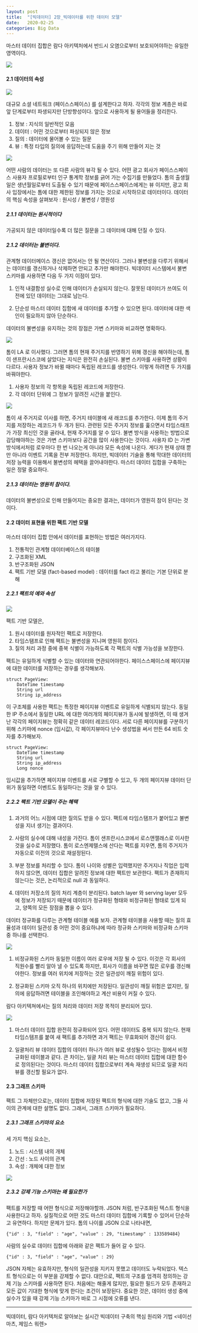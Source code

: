 ```yaml
---
layout: post
title:  "[빅데이터] 2장_빅데이터를 위한 데이터 모델"
date:   2020-02-25
categories: Big Data
---
```


마스터 데이터 집합은 람다 아키텍처에서 반드시 오염으로부터 보호되어야하는 유일한 영역이다.

![](/image/bigdata_c02_01.png)

#### 2.1 데이터의 속성

![](/image/bigdata_c02_02.png)

대규모 소셜 네트워크 (페이스스페이스) 를 설계한다고 하자. 각각의 정보 계층은 바로 앞 단계로부터 파생되지만 단방향성이다.
앞으로 사용하게 될 용어들을 정리한다.

1. 정보 : 지식의 일반적인 모음
2. 데이터 : 어떤 것으로부터 파싱되지 않은 정보
3. 질의 : 데이터에 물어볼 수 있는 질문
4. 뷰 :  특정 타입의 질의에 응답하는데 도움을 주기 위해 만들어 지는 것

![](/image/bigdata_c02_03.png)

어떤 사람의 데이터는 또 다른 사람의 뷰각 될 수 있다. 어떤 광고 회사가 페이스스페이스 사용자 프로필로부터 인구 통계학 정보를 긁어 가는 수집기를 만들었다. 톰의 출생월일은 생년월일로부터 도출될 수 있기 때문에 페이스스페이스에게는 뷰 이지만, 광고 회사 입장에서는 톰에 대한 제한된 정보를 가지는 것으로 시작하므로 데이터이다.
데이터의 핵심 속성을 살펴보자 : 원시성 / 불변성 / 영원성

##### 2.1.1 데이터는 원시적이다

가공되지 않은 데이터일수록 더 많은 질문을 그 데이터에 대해 던질 수 있다.

##### 2.1.2 데이터는 불변이다.

관계형 데이터메이스 갱신은 없어서는 안 될 연산이다. 그러나 불변성을 다루기 위해서는 데이터를 갱신하거나 삭제하면 안되고 추가만 해야한다. 빅데이터 시스템에서 불변 스키마를 사용하면 다음 두 가지 이점이 있다.

1. 인적 내결함성
   실수로 인해 데이터가 손실되지 않는다. 잘못된 데이터가 쓰여도 이전에 있던 데이터는 그대로 남는다.

2. 단순성
   마스터 데이터 집함에 새 데이터를 추가할 수 있으면 된다. 데이터에 대한 색인이 필요하지 않아 단순하다.

데이터의 불변성을 유지하는 것의 장점은 가변 스키마와 비교하면 명확하다.

![](/image/bigdata_c02_04.png)

톰이 LA 로 이사했다. 그러면 톰의 현재 주거지를 반영하기 위해 갱신을 해야하는데, 톰이 샌프란시스코에 살았다는 지식은 완전히 손실된다.
불변 스키마를 사용하면 상황이 다르다. 사용자 정보가 바뀔 때마다 독립된 레코드를 생성한다. 이렇게 하려면 두 가지를 바꿔야한다.

1. 사용자 정보의 각 항목을 독립된 레코드에 저장한다.
2. 각 데이터 단위에 그 정보가 알려진 시간을 붙인다.

![](/image/bigdata_c02_05.png)

톰이 새 주거지로 이사를 하면, 주거지 테이블에 새 래코드를 추가한다. 이제 톰의 주거지를 저장하는 레코드가 두 개가 된다. 관련된 모든 주거지 정보를 훑으면서 타임스태프가 가장 최신인 것을 골라내, 현재 주거지를 알 수 있다.
불변 방식을 사용하는 방법으로 감당해야하는 것은 가변 스키마보다 공간을 많이 사용한다는 것이다. 사용자 ID 는 가변 방식에서처럼 로우마다 한 번 나오는게 아니라 모든 속성에 나온다. 게다가 현재 상태 뿐만 아니라 이벤트 기록을 전부 저장한다.
하지만, 빅데이터 기술을 통해 막대한 데이터의 저장 능력을 이용해서 불변성의 헤택을 끌어내야한다. 마스터 데이터 집합을 구축하는 일은 정말 중요하다.

##### 2.1.3 데이터는 영원히 참이다.

데이터의 불변성으로 인해 만들어지는 중요한 결과는, 데이터가 영원히 참이 된다는 것이다.

#### 2.2 데이터 표현을 위한 팩트 기반 모델

마스터 데이터 집합 안에서 데이터를 표현하는 방법은 여러가지다. 

1. 전통적인 관계형 데이터베이스의 테이블
2. 구조화된 XML
3. 반구조화된 JSON
4. 팩트 기반 모델 (fact-based model) : 데이터를 fact 라고 불리는 기본 단위로 분해

##### 2.2.1 팩트의 예와 속성

![](/image/bigdata_c02_06.png)

팩트 기반 모델은,

1. 원시 데이터를 원자적인 팩트로 저장한다.
2. 타임스탬프로 인해 팩트는 불변성을 지니며 영원히 참이다.
3. 질의 처리 과정 중에 중복 식별이 가능하도록 각 팩트의 식별 가능성을 보장한다.

팩트는 유일하게 식별할 수 있는 데이터와 연관되어야한다. 페이스스페이스에 페이지뷰에 대한 데이터를 저장하는 경우를 생각해보자. 

```
struct PageView:
	DateTime timestamp
	String url
	String ip_address
```

이 구조체를 사용한 팩트는 특정한 페이지뷰 이벤트로 유일하게 식별되지 않는다. 동일한 IP 주소에서 동일한 URL 에 대한 여러개의 페이지뷰가 동시에 발생하면, 이 때 생겨난 각각의 페이지뷰는 정확히 같은 데이터 레코드이다.
서로 다른 페이지뷰를 구분하기 위해 스키마에 nonce (임시값), 각 페이지뷰마다 난수 생성법을 써서 만든 64 비트 숫자를 추가해보자.

```
struct PageView:
	DateTime timestamp
	String url
	String ip_address
	Long nonce
```

임시값을 추가하면 페이지뷰 이벤트를 서로 구별할 수 있고, 두 개의 페이지뷰 데이터 단위가 동일하면 이벤트도 동일하다는 것을 알 수 있다.

##### 2.2.2 팩트 기반 모델이 주는 혜택

1. 과거의 어느 시점에 대한 질의도 받을 수 있다.
   팩트에 타임스탬프가 붙어있고 불변성을 지녀 생기는 결과이다.

2. 사람의 실수에 대해 내성을 가진다.
   톰이 샌프란시스코에서 로스앤잴래스로 이사한 것을 실수로 저장했다. 톰이 로스엔제렐스에 산다는 팩트를 지우면, 톰의 주거지가 자동으로 이전의 것으로 재설정된다.

3. 부분 정보를 처리할 수 있다.
   톰이 나이와 성별은 입력했지만 주거지나 직업은 입력하지 않으면, 데이터 집합은 알려진 정보에 대한 팩트만 보관한다. 팩트가 존재하지 않는다는 것은, 논리적으로 null 과 동일하다. 

4. 데이터 저장소의 질의 처리 계층이 분리된다.
   batch layer 와 serving layer 모두에 정보가 저장되기 때문에 데이터가 정규화된 형태와 비정규화된 형태로 있게 되고, 양쪽의 모든 장점을 뽑을 수 있다.

데이터 정규화를 다루는 관계형 테이블 예를 보자. 관계형 테이블을 사용할 때는 질의 효율성과 데이터 일관성 중 어떤 것이 중요하냐에 따라 정규화 스키마와 비정규화 스키마 중 하나를 선택한다.

![](/image/bigdata_c02_07.png)

1. 비정규화된 스키마
   동일한 이름이 여러 로우에 저장 될 수 있다. 이것은 각 회사의 직원수를 빨리 알아 낼 수 있도록 하지만, 회사가 이름을 바꾸면 많은 로우를 갱신해야한다. 정보를 여러 위치에 저장하는 것은 일관성이 깨질 위험이 있다.

2. 정규화된 스키마
   오직 하나의 위치에만 저장된다. 일관성이 깨질 위험은 없지만, 질의에 응답하려면 테이블을 조인해야하고 계산 비용이 커질 수 있다.

람다 아키텍쳐에서는 질의 처리와 데이터 저장 목적이 분리되어 있다. 

![](/image/bigdata_c02_08.png)

1. 마스터 데이터 집합
   완전히 정규화되어 있다. 어떤 데이터도 중복 되지 않는다. 현재 타임스템프를 붙여 새 팩트를 추가하면 과거 팩트는 무효화되어 갱신이 쉽다.

2. 일괄처리 뷰
   데이터 집합의 데이터 하나가 여러 뷰로 생성될수 있다는 점에서 비정규화된 테이블과 같다. 큰 차이는, 일괄 처리 뷰는 마스터 데이터 집합에 대한 함수로 정의된다는 것이다. 마스터 데이터 집합으로부터 계속 재생성 되므로 일괄 처리 뷰를 갱신할 필요가 없다.

#### 2.3 그래프 스키마

팩트 그 자체만으로는, 데이터 집합에 저장된 팩트의 형식에 대한 기술도 없고, 그들 사이의 관계에 대한 설명도 없다. 그래서, 그래프 스키마가 필요하다.

##### 2.3.1 그래프 스키마의 요소

세 가지 핵심 요소는, 

1. 노드 : 시스템 내의 개체
2. 간선 : 노드 사이의 관계
3. 속성 : 개체에 대한 정보

![](/image/bigdata_c02_09.png)

##### 2.3.2 강제 기능 스키마는 왜 필요한가

팩트를 저장할 때 어떤 형식으로 저장해야할까.  JSON 처럼, 반구조화된 텍스트 형식을 사용한다고 하자. 실질적으로 어떤 것도 마스터 데이터 집합에 기록할 수 있어서 단순하고 유연하다. 하지만 문제가 있다.
톰의 나이를 JSON 으로 나타내면,

```
{"id" : 3, "field" : "age", "value" : 29, "timestamp" : 133589484}
```

사람의 실수로 데이터 집합에 아래와 같은 팩트가 들어 갈 수 있다.

```
{"id" : 3, "field" : "age", "value" : 29}
```

JSON 자체는 유효하지만, 형식의 일관성을 지키지 못했고 데이터도 누락되었다. 텍스트 형식으로는 이 부분을 강제할 수 없다.
대안으로, 팩트의 구조를 엄격히 정의하는 강제 기능 스키마를 사용하면 된다. 처음에는 해줄게 많지만, 필요한 필드가 모두 존재하고 모든 값이 기대한 형식에 맞게 한다는 조건이 보장된다. 중요한 것은, 데이터 생성 중에 실수가 있을 때 강제 기능 스키마가 바로 그 시점에 오류를 낸다.

---

빅데이터, 람다 아키텍처로 알아보는 실시간 빅데이터 구축의 핵심 원리와 기법 <네이선 마츠, 제임스 워렌>
